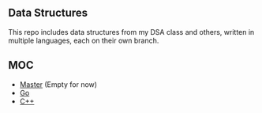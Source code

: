 ## Data Structures

This repo includes data structures from my DSA class and others, written in multiple languages, each on their own branch.
## MOC
- [Master](https://github.com/ArshhGill/datastructures/tree/master) (Empty for now)
- [Go](https://github.com/ArshhGill/datastructures/tree/go)
- [C++](https://github.com/ArshhGill/datastructures/tree/cpp)
